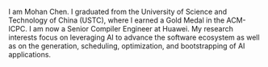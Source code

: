 ---
---

I am Mohan Chen. I graduated from the University of Science and Technology of China (USTC), where I earned a Gold Medal in the ACM-ICPC. I am now a Senior Compiler Engineer at Huawei. My research interests focus on leveraging AI to advance the software ecosystem as well as on the generation, scheduling, optimization, and bootstrapping of AI applications.
